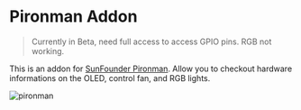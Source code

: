 # Pironman Addon

> Currently in Beta, need full access to access GPIO pins. RGB not working.

This is an addon for [SunFounder Pironman](https://www.sunfounder.com/products/raspberry-pi-4-case?_pos=1&_sid=fbd7f34c4&_ss=r). Allow you to checkout hardware informations on the OLED, control fan, and RGB lights.

![pironman](https://raw.githubusercontent.com/sunfounder/home-assistant-addon/main/pironman/img/pironman.webp)
